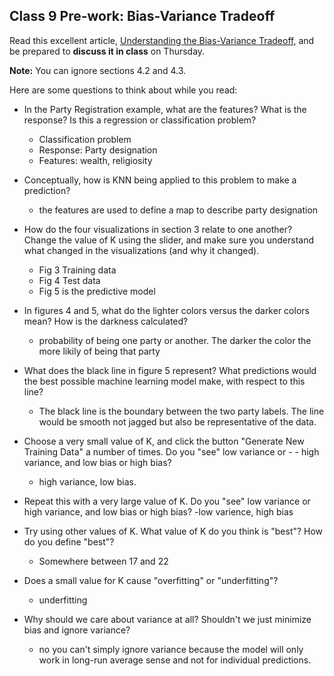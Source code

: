 ## Class 9 Pre-work: Bias-Variance Tradeoff

Read this excellent article, [Understanding the Bias-Variance Tradeoff](http://scott.fortmann-roe.com/docs/BiasVariance.html), and be prepared to **discuss it in class** on Thursday.

**Note:** You can ignore sections 4.2 and 4.3.

Here are some questions to think about while you read:
* In the Party Registration example, what are the features? What is the response? Is this a regression or classification problem?
   - Classification problem
   - Response: Party designation
   - Features: wealth, religiosity

* Conceptually, how is KNN being applied to this problem to make a prediction?
   - the features are used to define a map to describe party designation
   

* How do the four visualizations in section 3 relate to one another? Change the value of K using the slider, and make sure you understand what changed in the visualizations (and why it changed).
   - Fig 3 Training data
   - Fig 4 Test data
   - Fig 5 is the predictive model

* In figures 4 and 5, what do the lighter colors versus the darker colors mean? How is the darkness calculated?
   - probability of being one party or another.  The darker the color the more likily of being that party


* What does the black line in figure 5 represent? What predictions would the best possible machine learning model make, with respect to this line?  
   - The black line is the boundary between the two party labels.  The line would be smooth not jagged but also be representative of the data.  
  

* Choose a very small value of K, and click the button "Generate New Training Data" a number of times. Do you "see" low variance or -    - high variance, and low bias or high bias?
   - high variance, low bias.

* Repeat this with a very large value of K. Do you "see" low variance or high variance, and low bias or high bias?
   -low varience, high bias

* Try using other values of K. What value of K do you think is "best"? How do you define "best"?
   - Somewhere between 17 and 22

* Does a small value for K cause "overfitting" or "underfitting"?
   - underfitting

* Why should we care about variance at all? Shouldn't we just minimize bias and ignore variance?
   - no you can't simply ignore variance because the model will only work in long-run average sense and not for individual predictions.
